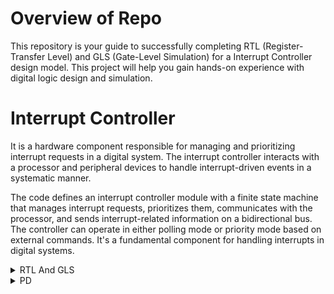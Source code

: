 # Overview of Repo
This repository is your guide to successfully completing RTL (Register-Transfer Level) and GLS (Gate-Level Simulation) for a Interrupt Controller design model. This project will help you gain hands-on experience with digital logic design and simulation.


# Interrupt Controller

It is a hardware component responsible for managing and prioritizing interrupt requests in a digital system. The interrupt controller interacts with a processor and peripheral devices to handle interrupt-driven events in a systematic manner.

The code defines an interrupt controller module with a finite state machine that manages interrupt requests, prioritizes them, communicates with the processor, and sends interrupt-related information on a bidirectional bus. The controller can operate in either polling mode or priority mode based on external commands. It's a fundamental component for handling interrupts in digital systems.
<details>
  <summary>RTL And GLS </summary>
  <br>


 
## RTL Simulation

It is an essential step in the process of designing and verifying digital hardware components, such as microprocessors, ASICs (Application-Specific Integrated Circuits), and FPGAs (Field-Programmable Gate Arrays).
We use Gtkwave to view the output.
![1gtk](https://github.com/kamildamudi21/pes_ic/assets/141449459/2c52f1dc-2664-4026-9f60-11b446efa3cb)

## RTL Synthesis
RTL synthesis optimizes the design for area, speed, and power consumption.
RTL synthesis performs timing analysis to ensure that the design meets its required performance criteria.

![2vcddump](https://github.com/kamildamudi21/pes_ic/assets/141449459/9a2252e0-070e-41ac-bac0-0b05f7a837c8)
![3abc](https://github.com/kamildamudi21/pes_ic/assets/141449459/aa9f6342-fca2-4b76-b83a-290e5e242be0)
![4synthesis](https://github.com/kamildamudi21/pes_ic/assets/141449459/2999a75a-598d-4ae6-b92d-6d0aa418dff4)

## GLS Synthesis

 This stage follows RTL synthesis and involves converting the logical description of the design into a physical layout that can be manufactured.
  ```
  iverilog ../my_lib/verilog_model/primitives.v ../my_lib/verilog_model/sky130_fd_sc_hd.v pes_ic_net.v tb_pes_ic.v
  ./a.out
  gtkwave tb_pes_ic.vcd

  ```

![3gdsterminal](https://github.com/kamildamudi21/pes_ic/assets/141449459/748c49a4-7f28-4762-aa45-fe84c42ad38f)

![4gds](https://github.com/kamildamudi21/pes_ic/assets/141449459/ec888779-40e7-487e-8544-021927dec42e)

# Conclusion

With the Rtl And Gls Output we can confirm that they both match.
Hence No Gls Mismatch.
</details>


<details>
  <summary>PD </summary>
  <br>

![1](https://github.com/kamildamudi21/pes_ic/assets/141449459/a08c1a8c-4c25-4c2b-b2ab-8bef5e492004)
![2](https://github.com/kamildamudi21/pes_ic/assets/141449459/3e808b8a-0115-49a7-9fcb-ec7f54009841)
![3](https://github.com/kamildamudi21/pes_ic/assets/141449459/9c352c46-1396-401f-ac8f-309e4024ccf2)
![4](https://github.com/kamildamudi21/pes_ic/assets/141449459/0fcea0d9-6784-4f5b-83fa-d25943d93d25)
![5](https://github.com/kamildamudi21/pes_ic/assets/141449459/3f388611-9931-4453-abc1-2b24e5246f46)
![6a](https://github.com/kamildamudi21/pes_ic/assets/141449459/2503d12c-c7a8-40df-bbcd-7ba9f9dac49b)
![6b](https://github.com/kamildamudi21/pes_ic/assets/141449459/993d75b6-f920-483d-b280-7328c36a4a5c)
![7](https://github.com/kamildamudi21/pes_ic/assets/141449459/f2c71d88-7e6a-44a6-aedd-9f3e4a338fcb)
![8(floorplan)](https://github.com/kamildamudi21/pes_ic/assets/141449459/4d198a02-9162-4070-b228-2be102cd4343)
![8(floorplan_zoom)](https://github.com/kamildamudi21/pes_ic/assets/141449459/c000f336-09d7-4282-ad06-07731ccbd6c1)
![9](https://github.com/kamildamudi21/pes_ic/assets/141449459/25fda90e-1ba0-421c-aeb8-9e4f7329820e)
![10(place)](https://github.com/kamildamudi21/pes_ic/assets/141449459/8004b617-e885-4a08-b28a-699d1c9bb119)
![10(place_zoom)](https://github.com/kamildamudi21/pes_ic/assets/141449459/4890e830-d93f-4c0e-b030-a9d30df23ca6)
![11](https://github.com/kamildamudi21/pes_ic/assets/141449459/f0c41d11-9204-4fdf-8502-2ef806c806de)
![12a](https://github.com/kamildamudi21/pes_ic/assets/141449459/435fcfdf-9791-4b3f-904d-1cb70547d0a7)
![12b](https://github.com/kamildamudi21/pes_ic/assets/141449459/10ebe4c9-0830-433e-87c0-168b8ba7b000)
![12c](https://github.com/kamildamudi21/pes_ic/assets/141449459/4c178cfb-1ce3-45de-a3bb-7315a0a64532)
![12d](https://github.com/kamildamudi21/pes_ic/assets/141449459/30e78019-0b60-49ef-ad78-884313ba5723)
![13](https://github.com/kamildamudi21/pes_ic/assets/141449459/91290516-6bde-43ed-a303-961a4c1be673)
![14(routing)](https://github.com/kamildamudi21/pes_ic/assets/141449459/b341ff3e-29e9-4d28-9138-8ed83a150892)
![14(routing_zoom)](https://github.com/kamildamudi21/pes_ic/assets/141449459/9e3259a6-88e2-4710-a9c2-e77ec57749c7)
![15a](https://github.com/kamildamudi21/pes_ic/assets/141449459/613dbebc-4db8-47a5-8bf2-bc6225ab6d3f)




</details>



